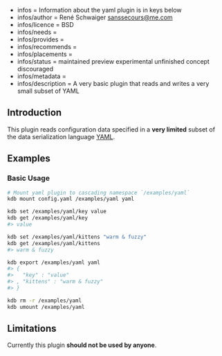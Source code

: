 - infos = Information about the yaml plugin is in keys below
- infos/author = René Schwaiger <sanssecours@me.com>
- infos/licence = BSD
- infos/needs =
- infos/provides =
- infos/recommends =
- infos/placements =
- infos/status = maintained preview experimental unfinished concept discouraged
- infos/metadata =
- infos/description = A very basic plugin that reads and writes a very small subset of YAML

## Introduction

This plugin reads configuration data specified in a **very limited** subset of  the data serialization language [YAML](http://www.yaml.org).

## Examples

### Basic Usage

```sh
# Mount yaml plugin to cascading namespace `/examples/yaml`
kdb mount config.yaml /examples/yaml yaml

kdb set /examples/yaml/key value
kdb get /examples/yaml/key
#> value

kdb set /examples/yaml/kittens "warm & fuzzy"
kdb get /examples/yaml/kittens
#> warm & fuzzy

kdb export /examples/yaml yaml
#> {
#>   "key" : "value"
#> , "kittens" : "warm & fuzzy"
#> }

kdb rm -r /examples/yaml
kdb umount /examples/yaml
```

## Limitations

Currently this plugin **should not be used by anyone**.
